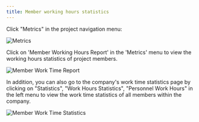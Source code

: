 ```yaml
---
title: Member working hours statistics
---
```


Click "Metrics" in the project navigation menu:

![Metrics](/img/enterprise/project/project-metrics.png)

Click on 'Member Working Hours Report' in the 'Metrics' menu to view the working hours statistics of project members.

![Member Work Time Report](/img/enterprise/project/project-member-worktime-report.png)

In addition, you can also go to the company's work time statistics page by clicking on "Statistics", "Work Hours Statistics", "Personnel Work Hours" in the left menu to view the work time statistics of all members within the company.

![Member Work Time Statistics](/img/enterprise/project/enterprise-member-worktime-report.png)